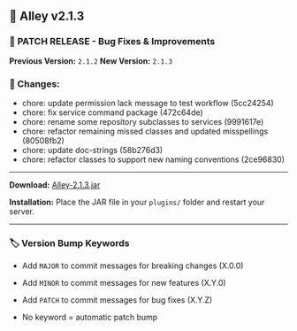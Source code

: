 ## 🎉 Alley v2.1.3

### 🔧 **PATCH RELEASE** - Bug Fixes & Improvements

**Previous Version:** `2.1.2`
**New Version:** `2.1.3`

### 📝 Changes:

- chore: update permission lack message to test workflow (5cc24254)
- chore: fix service command package (472c64de)
- chore: rename some repository subclasses to services (9991617e)
- chore: refactor remaining missed classes and updated misspellings (80508fb2)
- chore: update doc-strings (58b276d3)
- chore: refactor classes to support new naming conventions (2ce96830)

---
**Download:** [Alley-2.1.3.jar](https://github.com/RevereInc/alley-practice/releases/download/v2.1.3/Alley-2.1.3.jar)

**Installation:** Place the JAR file in your `plugins/` folder and restart your server.

---
### 🏷️ Version Bump Keywords

- Add `MAJOR` to commit messages for breaking changes (X.0.0)

- Add `MINOR` to commit messages for new features (X.Y.0)

- Add `PATCH` to commit messages for bug fixes (X.Y.Z)

- No keyword = automatic patch bump

